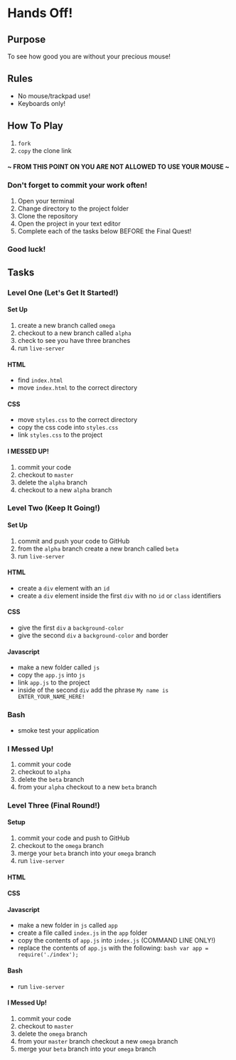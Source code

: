 # Hands Off!

## Purpose

To see how good you are without your precious mouse!

## Rules

- No mouse/trackpad use!
- Keyboards only!

## How To Play

1. ```fork```
1. ```copy``` the clone link

#### ~ FROM THIS POINT ON YOU ARE NOT ALLOWED TO USE YOUR MOUSE ~
### Don't forget to commit your work often!

1. Open your terminal
1. Change directory to the project folder
1. Clone the repository
1. Open the project in your text editor
1. Complete each of the tasks below BEFORE the Final Quest!

### Good luck!

## Tasks

### Level One (Let's Get It Started!)

#### Set Up

1. create a new branch called ```omega```
1. checkout to a new branch called ```alpha```
1. check to see you have three branches
1. run ```live-server```

#### HTML

- find ```index.html```
- move ```index.html``` to the correct directory

#### CSS

- move ```styles.css``` to the correct directory
- copy the css code into ```styles.css```
- link ```styles.css``` to the project

#### I MESSED UP!

1. commit your code
1. checkout to ```master```
1. delete the ```alpha``` branch
1. checkout to a new ```alpha``` branch

### Level Two (Keep It Going!)

#### Set Up

1. commit and push your code to GitHub
1. from the ```alpha``` branch create a new branch called ```beta```
1. run ```live-server```

#### HTML

- create a ```div``` element with an ```id```
- create a ```div``` element inside the first ```div``` with no ```id``` or ```class``` identifiers

#### CSS

- give the first ```div``` a ```background-color```
- give the second ```div``` a ```background-color``` and border

#### Javascript

- make a new folder called ```js```
- copy the ```app.js``` into ```js```
- link ```app.js``` to the project
- inside of the second ```div``` add the phrase ```My name is ENTER_YOUR_NAME_HERE!```

### Bash

- smoke test your application

### I Messed Up!

1. commit your code
1. checkout to ```alpha```
1. delete the ```beta``` branch
1. from your ```alpha``` checkout to a new ```beta``` branch

### Level Three (Final Round!)

#### Setup

1. commit your code and push to GitHub
1. checkout to the ```omega``` branch
1. merge your ```beta``` branch into your ```omega``` branch
1. run ```live-server```

#### HTML



#### CSS



#### Javascript

- make a new folder in ```js``` called ```app```
- create a file called ```index.js``` in the ```app``` folder
- copy the contents of ```app.js``` into ```index.js``` (COMMAND LINE ONLY!)
- replace the contents of ```app.js``` with the following:
```bash var app = require('./index');```

#### Bash

- run ```live-server```

#### I Messed Up!

1. commit your code
1. checkout to ```master```
1. delete the ```omega``` branch
1. from your ```master``` branch checkout a new ```omega``` branch
1. merge your ```beta``` branch into your ```omega``` branch